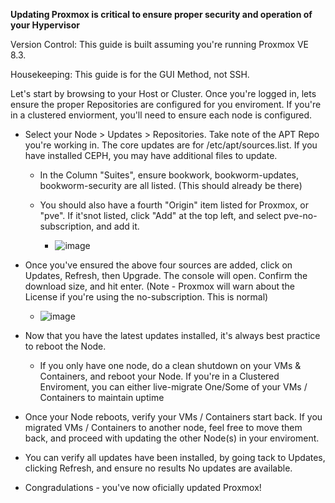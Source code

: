 **Updating Proxmox is critical to ensure proper security and operation of your Hypervisor**

Version Control: This guide is built assuming you're running Proxmox VE 8.3.

Housekeeping: This guide is for the GUI Method, not SSH.

Let's start by browsing to your Host or Cluster. Once you're logged in, lets ensure the proper Repositories are configured for you enviroment. If you're in a clustered enviorment, you'll need to ensure each node is configured.

- Select your Node > Updates > Repositories. Take note of the APT Repo you're working in. The core updates are for /etc/apt/sources.list. If you have installed CEPH, you may have additional files to update.
  
  - In the Column "Suites", ensure bookwork, bookworm-updates, bookworm-security are all listed. (This should already be there)
    
  - You should also have a fourth "Origin" item listed for Proxmox, or "pve". If it'snot listed, click "Add" at the top left, and select pve-no-subscription, and add it.
    
    - ![image](https://github.com/user-attachments/assets/f248413f-28c9-441d-868f-b4758ead833d)
      
- Once you've ensured the above four sources are added, click on Updates, Refresh, then Upgrade. The console will open. Confirm the download size, and hit enter. (Note - Proxmox will warn about the License if you're using the no-subscription. This is normal)
  
    - ![image](https://github.com/user-attachments/assets/dc8d9378-e904-4a43-a42d-78500cb310ea)
      
- Now that you have the latest updates installed, it's always best practice to reboot the Node.
  
  - If you only have one node, do a clean shutdown on your VMs & Containers, and reboot your Node. If you're in a Clustered Enviroment, you can either live-migrate One/Some of your VMs / Containers to maintain uptime

- Once your Node reboots, verify your VMs / Containers start back. If you migrated VMs / Containers to another node, feel free to move them back, and proceed with updating the other Node(s) in your enviroment.

- You can verify all updates have been installed, by going tack to Updates, clicking Refresh, and ensure no results No updates are available.

- Congradulations - you've now oficially updated Proxmox!
